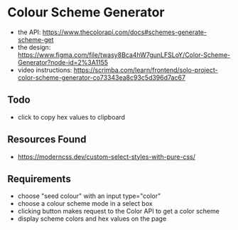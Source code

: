 # Colour Scheme Generator

- the API: https://www.thecolorapi.com/docs#schemes-generate-scheme-get
- the design: https://www.figma.com/file/twasy8Bca4hW7gunLFSLoY/Color-Scheme-Generator?node-id=2%3A1155
- video instructions: https://scrimba.com/learn/frontend/solo-project-color-scheme-generator-co73343ea8c93c5d396d7ac67

## Todo

- click to copy hex values to clipboard

## Resources Found

- https://moderncss.dev/custom-select-styles-with-pure-css/

## Requirements

- choose "seed colour" with an input type="color"
- choose a colour scheme mode in a select box
- clicking button makes request to the Color API to get a color scheme
- display scheme colors and hex values on the page


